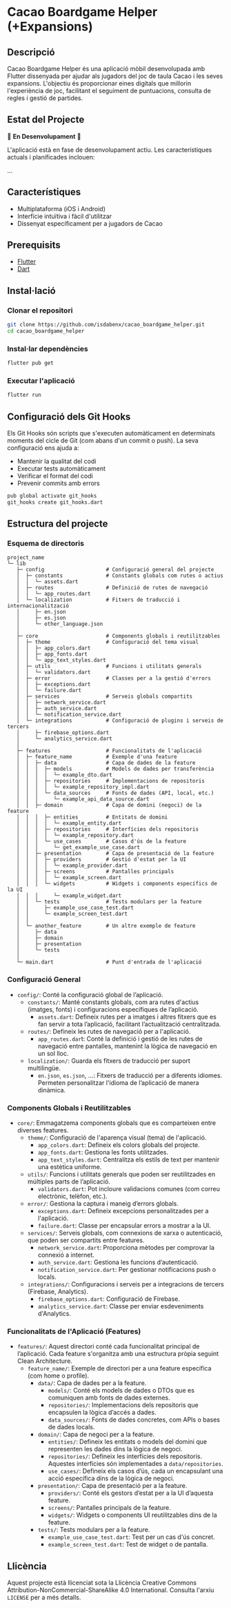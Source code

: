 # Cacao Boardgame Helper (+Expansions)

## Descripció

Cacao Boardgame Helper és una aplicació mòbil desenvolupada amb Flutter dissenyada per ajudar als jugadors del joc de taula Cacao i les seves expansions. L'objectiu és proporcionar eines digitals que millorin l'experiència de joc, facilitant el seguiment de puntuacions, consulta de regles i gestió de partides.

## Estat del Projecte

🚧 **En Desenvolupament** 🚧

L'aplicació està en fase de desenvolupament actiu. Les característiques actuals i planificades inclouen:

...

## Característiques

- Multiplataforma (iOS i Android)
- Interfície intuïtiva i fàcil d'utilitzar
- Dissenyat específicament per a jugadors de Cacao

## Prerequisits

- [Flutter](https://flutter.dev/docs/get-started/install)
- [Dart](https://dart.dev/get-dart)

## Instal·lació

### Clonar el repositori

```bash
git clone https://github.com/isdabenx/cacao_boardgame_helper.git
cd cacao_boardgame_helper
```

### Instal·lar dependències

```bash
flutter pub get
```

### Executar l'aplicació

```bash
flutter run
```

## Configuració dels Git Hooks

Els Git Hooks són scripts que s'executen automàticament en determinats moments del cicle de Git (com abans d'un commit o push). La seva configuració ens ajuda a:

- Mantenir la qualitat del codi
- Executar tests automàticament
- Verificar el format del codi
- Prevenir commits amb errors

```bash
pub global activate git_hooks
git_hooks create git_hooks.dart
```

## Estructura del projecte

### Esquema de directoris

``` ascii
project_name
└─ lib
   ├─ config                    # Configuració general del projecte
   │  ├─ constants              # Constants globals com rutes o actius
   │  │  └─ assets.dart
   │  ├─ routes                 # Definició de rutes de navegació
   │  │  └─ app_routes.dart
   │  └─ localization           # Fitxers de traducció i internacionalització
   │     ├─ en.json
   │     ├─ es.json
   │     └─ other_language.json
   │
   ├─ core                      # Components globals i reutilitzables
   │  ├─ theme                  # Configuració del tema visual
   │  │  ├─ app_colors.dart
   │  │  ├─ app_fonts.dart
   │  │  └─ app_text_styles.dart
   │  ├─ utils                  # Funcions i utilitats generals
   │  │  └─ validators.dart
   │  ├─ error                  # Classes per a la gestió d'errors
   │  │  ├─ exceptions.dart
   │  │  └─ failure.dart
   │  ├─ services               # Serveis globals compartits
   │  │  ├─ network_service.dart
   │  │  ├─ auth_service.dart
   │  │  └─ notification_service.dart
   │  └─ integrations           # Configuració de plugins i serveis de tercers
   │     ├─ firebase_options.dart
   │     └─ analytics_service.dart
   │
   ├─ features                  # Funcionalitats de l'aplicació
   │  ├─ feature_name           # Exemple d'una feature
   │  │  ├─ data                # Capa de dades de la feature
   │  │  │  ├─ models           # Models de dades per transferència
   │  │  │  │  └─ example_dto.dart
   │  │  │  ├─ repositories     # Implementacions de repositoris
   │  │  │  │  └─ example_repository_impl.dart
   │  │  │  └─ data_sources     # Fonts de dades (API, local, etc.)
   │  │  │     └─ example_api_data_source.dart
   │  │  ├─ domain              # Capa de domini (negoci) de la feature
   │  │  │  ├─ entities         # Entitats de domini
   │  │  │  │  └─ example_entity.dart
   │  │  │  ├─ repositories     # Interfícies dels repositoris
   │  │  │  │  └─ example_repository.dart
   │  │  │  └─ use_cases        # Casos d'ús de la feature
   │  │  │     └─ get_example_use_case.dart
   │  │  ├─ presentation        # Capa de presentació de la feature
   │  │  │  ├─ providers        # Gestió d'estat per la UI
   │  │  │  │  └─ example_provider.dart
   │  │  │  ├─ screens          # Pantalles principals
   │  │  │  │  └─ example_screen.dart
   │  │  │  └─ widgets          # Widgets i components específics de la UI
   │  │  │     └─ example_widget.dart
   │  │  └─ tests               # Tests modulars per la feature
   │  │     ├─ example_use_case_test.dart
   │  │     └─ example_screen_test.dart
   │  │
   │  └─ another_feature        # Un altre exemple de feature
   │     ├─ data
   │     ├─ domain
   │     ├─ presentation
   │     └─ tests
   │
   └─ main.dart                 # Punt d'entrada de l'aplicació

```

### Configuració General

- `config/`: Conté la configuració global de l’aplicació.
  - `constants/`: Manté constants globals, com ara rutes d'actius (imatges, fonts) i configuracions específiques de l’aplicació.
    - `assets.dart`: Defineix rutes per a imatges i altres fitxers que es fan servir a tota l’aplicació, facilitant l’actualització centralitzada.
  - `routes/`: Defineix les rutes de navegació per a l'aplicació.
    - `app_routes.dar`t: Conté la definició i gestió de les rutes de navegació entre pantalles, mantenint la lògica de navegació en un sol lloc.
  - `localization/`: Guarda els fitxers de traducció per suport multilingüe.
    - `en.json`, `es.json`, ...: Fitxers de traducció per a diferents idiomes. Permeten personalitzar l'idioma de l’aplicació de manera dinàmica.

### Components Globals i Reutilitzables

- `core/`: Emmagatzema components globals que es comparteixen entre diverses features.
  - `theme/`: Configuració de l'aparença visual (tema) de l'aplicació.
    - `app_colors.dart`: Defineix els colors globals del projecte.
    - `app_fonts.dart`: Gestiona les fonts utilitzades.
    - `app_text_styles.dart`: Centralitza els estils de text per mantenir una estètica uniforme.
  - `utils/`: Funcions i utilitats generals que poden ser reutilitzades en múltiples parts de l’aplicació.
    - `validators.dart`: Pot incloure validacions comunes (com correu electrònic, telèfon, etc.).
  - `error/`: Gestiona la captura i maneig d’errors globals.
    - `exceptions.dart`: Defineix excepcions personalitzades per a l'aplicació.
    - `failure.dart`: Classe per encapsular errors a mostrar a la UI.
  - `services/`: Serveis globals, com connexions de xarxa o autenticació, que poden ser compartits entre features.
    - `network_service.dart`: Proporciona mètodes per comprovar la connexió a internet.
    - `auth_service.dart`: Gestiona les funcions d’autenticació.
    - `notification_service.dart`: Per gestionar notificacions push o locals.
  - `integrations/`: Configuracions i serveis per a integracions de tercers (Firebase, Analytics).
    - `firebase_options.dart`: Configuració de Firebase.
    - `analytics_service.dart`: Classe per enviar esdeveniments d'Analytics.

### Funcionalitats de l'Aplicació (Features)

- `features/`: Aquest directori conté cada funcionalitat principal de l’aplicació. Cada feature s'organitza amb una estructura pròpia seguint Clean Architecture.
  - `feature_name/`: Exemple de directori per a una feature específica (com home o profile).
    - `data/`: Capa de dades per a la feature.
      - `models/`: Conté els models de dades o DTOs que es comuniquen amb fonts de dades externes.
      - `repositories/`: Implementacions dels repositoris que encapsulen la lògica d’accés a dades.
      - `data_sources/`: Fonts de dades concretes, com APIs o bases de dades locals.
    - `domain/`: Capa de negoci per a la feature.
      - `entities/`: Defineix les entitats o models del domini que representen les dades dins la lògica de negoci.
      - `repositories/`: Defineix les interfícies dels repositoris. Aquestes interfícies són implementades a `data/repositories`.
      - `use_cases/`: Defineix els casos d’ús, cada un encapsulant una acció específica dins de la lògica de negoci.
    - `presentation/`: Capa de presentació per a la feature.
      - `providers/`: Conté els gestors d’estat per a la UI d’aquesta feature.
      - `screens/`: Pantalles principals de la feature.
      - `widgets/`: Widgets o components UI reutilitzables dins de la feature.
    - `tests/`: Tests modulars per a la feature.
      - `example_use_case_test.dart`: Test per un cas d'ús concret.
      - `example_screen_test.dart`: Test de widget o de pantalla.

## Llicència

Aquest projecte està llicenciat sota la Llicència Creative Commons Attribution-NonCommercial-ShareAlike 4.0 International. Consulta l'arxiu `LICENSE` per a més detalls.
